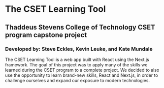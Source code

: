 # The CSET Learning Tool
## Thaddeus Stevens College of Technology CSET program capstone project
### Developed by: Steve Eckles, Kevin Leuke, and Kate Mundale

The CSET Learning Tool is a web app built with React using the Next.js framework.
The goal of this project was to apply many of the skills we learned during the CSET
program to a complete project. We decided to also use the opportunity to learn brand-new skills,
React and Next.js, in order to challenge ourselves and expand our exposure to modern
technologies.
